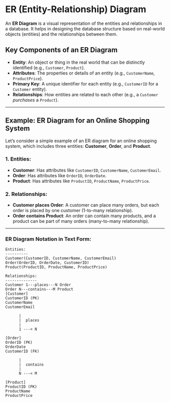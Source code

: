 # ER (Entity-Relationship) Diagram

An **ER Diagram** is a visual representation of the entities and relationships in a database. It helps in designing the database structure based on real-world objects (entities) and the relationships between them.

## Key Components of an ER Diagram
- **Entity**: An object or thing in the real world that can be distinctly identified (e.g., `Customer`, `Product`).
- **Attributes**: The properties or details of an entity (e.g., `CustomerName`, `ProductPrice`).
- **Primary Key**: A unique identifier for each entity (e.g., `CustomerID` for a `Customer` entity).
- **Relationships**: How entities are related to each other (e.g., a `Customer` *purchases* a `Product`).

---

## Example: ER Diagram for an Online Shopping System

Let’s consider a simple example of an ER diagram for an online shopping system, which includes three entities: **Customer**, **Order**, and **Product**.

### 1. **Entities**:
- **Customer**: Has attributes like `CustomerID`, `CustomerName`, `CustomerEmail`.
- **Order**: Has attributes like `OrderID`, `OrderDate`.
- **Product**: Has attributes like `ProductID`, `ProductName`, `ProductPrice`.

### 2. **Relationships**:
- **Customer places Order**: A customer can place many orders, but each order is placed by one customer (1-to-many relationship).
- **Order contains Product**: An order can contain many products, and a product can be part of many orders (many-to-many relationship).

---

### ER Diagram Notation in Text Form:

```plaintext
Entities:
----------
Customer(CustomerID, CustomerName, CustomerEmail)
Order(OrderID, OrderDate, CustomerID)
Product(ProductID, ProductName, ProductPrice)

Relationships:
--------------
Customer 1---places---N Order
Order N---contains---M Product
[Customer]
CustomerID (PK)
CustomerName
CustomerEmail

      |
      |  places
      |
      1 ---< N

[Order]
OrderID (PK)
OrderDate
CustomerID (FK)

      |
      |  contains
      |
      N ---< M

[Product]
ProductID (PK)
ProductName
ProductPrice
